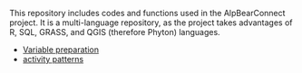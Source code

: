 This repository includes codes and functions used in the AlpBearConnect project. It is a multi-language repository, as the project takes advantages of R, SQL, GRASS, and QGIS (therefore Phyton) languages.

* [Variable preparation](https://github.com/andreacorra/AlpBearConnect/tree/master/variables)
* [activity patterns](https://github.com/andreacorra/AlpBearConnect/tree/master/activity)
